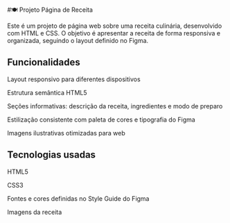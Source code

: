 #🍽️ Projeto Página de Receita

Este é um projeto de página web sobre uma receita culinária, desenvolvido com HTML e CSS.
O objetivo é apresentar a receita de forma responsiva e organizada, seguindo o layout definido no Figma.

## Funcionalidades

Layout responsivo para diferentes dispositivos

Estrutura semântica HTML5

Seções informativas: descrição da receita, ingredientes e modo de preparo

Estilização consistente com paleta de cores e tipografia do Figma

Imagens ilustrativas otimizadas para web

## Tecnologias usadas

HTML5

CSS3

Fontes e cores definidas no Style Guide do Figma

Imagens da receita
